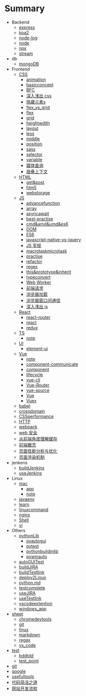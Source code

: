 # Summary

- Backend
  - [express](docs/backend/express.md)
  - [koa2](docs/backend/koa2.md)
  - [node-log](docs/backend/node-log.md)
  - [node](docs/backend/node.md)
  - [npx](docs/backend/npx.md)
  - [stream](docs/backend/stream.md)
- db
  - [mongoDB](docs/db/mongoDB.md)
- Frontend
  - [CSS]()
    - [animation](docs/frontend/css/animation.md)
    - [basicconcept](docs/frontend/css/basicconcept.md)
    - [BFC](docs/frontend/css/BFC.md)
    - [深入浅出 css](docs/frontend/css/深入浅出css.md)
    - [隐藏元素s](docs/frontend/css/隐藏元素.md)
    - [flex_vs_grid](docs/frontend/css/flex_vs_grid.md)
    - [flex](docs/frontend/css/flex.md)
    - [grid](docs/frontend/css/grid.md)
    - [heightwdith](docs/frontend/css/heightwdith.md)
    - [layout](docs/frontend/css/layout.md)
    - [less](docs/frontend/css/less.md)
    - [middle](docs/frontend/css/middle.md)
    - [position](docs/frontend/css/position.md)
    - [sass](docs/frontend/css/sass.md)
    - [selector](docs/frontend/css/selector.md)
    - [variable](docs/frontend/css/variable.md)
    - [媒体查询](docs/frontend/css/媒体查询.md)
    - [层叠上下文](docs/frontend/css/层叠上下文.md)
  - [HTML]()
    - [get&post](docs/frontend/html/get&post.md)
    - [htm5](docs/frontend/html/htm5.md)
    - [webstorage](docs/frontend/html/webstorage.md)
  - [JS]()
    - [advancefunction](docs/frontend/js/advancefunction.md)
    - [array](docs/frontend/js/array.md)
    - [asyncawait](docs/frontend/js/asyncawait.md)
    - [best-practise](docs/frontend/js/best-practise.md)
    - [cmd&amd&umd&es6](docs/frontend/js/cmd&amd&umd&es6.md)
    - [DOM](docs/frontend/js/DOM.md)
    - [ES6](docs/frontend/js/ES6.md)
    - [javascript-native-vs-jquery](docs/frontend/js/javascript-native-vs-jquery.md)
    - [JS 军规](docs/frontend/js/JS军规.md)
    - [macrotaskmicrotask](docs/frontend/js/macrotaskmicrotask.md)
    - [practise](docs/frontend/js/practise.md)
    - [refactor](docs/frontend/js/refactor.md)
    - [regex](docs/frontend/js/regex.md)
    - [this&prototype&inherit](docs/frontend/js/this&prototype&inherit.md)
    - [typeconvert](docs/frontend/js/typeconvert.md)
    - [Web Worker](docs/frontend/js/webworker.md)
    - [前端请求](docs/frontend/js/前端请求.md)
    - [浏览器加载](docs/frontend/js/浏览器加载.md)
    - [浏览器窗口间通信](docs/frontend/js/浏览器窗口间通信.md)
    - [深入浅出 js](docs/frontend/js/深入浅出js.md)
  - [React]()
    - [react-router](docs/frontend/React/react-router.md)
    - [react](docs/frontend/React/react.md)
    - [redux](docs/frontend/React/redux.md)
  - [TS]()
    - [note](docs/frontend/TS/note.md)
  - [UI]()
    - [element-ui](docs/frontend/UI/element-ui.md)
  - [Vue]()
    - [note](docs/frontend/Vue/note.md)
    - [component-communicate](docs/frontend/Vue/component-communicate.md)
    - [component](docs/frontend/Vue/component.md)
    - [lifecycle](docs/frontend/Vue/lifecycle.md)
    - [vue-cli](docs/frontend/Vue/vue-cli.md)
    - [Vue-Router](docs/frontend/Vue/vue-router.md)
    - [vue-source](docs/frontend/Vue/vue-source.md)
    - [Vue](docs/frontend/Vue/Vue.md)
    - [Vuex](docs/frontend/Vue/Vuex.md)
  - [babel](docs/frontend/babel.md)
  - [crossdomain](docs/frontend/crossdomain.md)
  - [CSSperformance](docs/frontend/CSSperformance.md)
  - [HTTP](docs/frontend/HTTP.md)
  - [webpack](docs/frontend/webpack.md)
  - [web 安全](docs/frontend/web安全.md)
  - [从前端角度理解缓存](docs/frontend/从前端角度理解缓存.md)
  - [前端概念](docs/frontend/前端概念.md)
  - [页面性能分析与优化](docs/frontend/页面性能分析与优化.md)
  - [页面渲染机制](docs/frontend/页面渲染机制.md)
- jenkens
  - [buildJenkins](docs/jenkens/buildJenkins.md)
  - [useJenkins](docs/jenkens/useJenkins.md)
- Linux
  - [mac]()
    - [app](docs/Linux/mac/app.md)
    - [note](docs/Linux/mac/note.md)
  - [javaenv](docs/Linux/javaenv.md)
  - [learn](docs/Linux/learn.md)
  - [linuxcommand](docs/Linux/linuxcommand.md)
  - [nginx](docs/Linux/nginx.md)
  - [Shell](docs/Linux/Shell.md)
  - [vi](docs/Linux/vi.md)
- Others
  - [pythonLib]()
    - [pyautogui](docs/others/pythonLib/pyautogui.md)
    - [pytest](docs/others/pythonLib/pytest.md)
    - [pythonbuildinlib](docs/others/pythonLib/pythonbuildinlib.md)
    - [pywinauto](docs/others/pythonLib/pywinauto.md)
  - [autoGUITest](docs/others/autoGUITest.md)
  - [buildJIRA](docs/others/buildJIRA.md)
  - [buildTestlink](docs/others/buildTestlink.md)
  - [deploy2Linux](docs/others/deploy2Linux.md)
  - [python.md](docs/others/python.md)
  - [testcomplete](docs/others/testcomplete.md)
  - [useJIRA](docs/others/useJIRA.md)
  - [useTestlink](docs/others/useTestlink.md)
  - [vscodeextention](docs/others/vscodeextention.md)
  - [windows_app](docs/others/windows_app.md)
- [sheet]()
  - [chromedevtools](docs/sheet/chromedevtools.md)
  - [git](docs/sheet/git.md)
  - [linux](docs/sheet/linux.md)
  - [markdown](docs/sheet/markdown.md)
  - [regex](docs/sheet/regex.md)
  - [vs_code](docs/sheet/vs_code.md)
- [test]()
  - [bddtdd](docs/test/bddtdd.md)
  - [test_point](docs/test/test_point.md)
- [git](docs/git.md)
- [google](docs/google.md)
- [usefultools](docs/usefultools.md)
- [代码简洁之道](docs/代码简洁之道.md)
- [网站开发流程](docs/网站开发流程.md)
